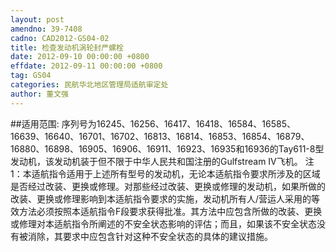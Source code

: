 ```yaml
---
layout: post
amendno: 39-7408
cadno: CAD2012-GS04-02
title: 检查发动机涡轮封严螺栓
date: 2012-09-10 00:00:00 +0800
effdate: 2012-09-11 00:00:00 +0800
tag: GS04
categories: 民航华北地区管理局适航审定处
author: 董文强
---
```


##适用范围:
序列号为16245、16256、16417、16418、16584、16585、16639、16640、16701、16702、16813、16814、16853、16854、16879、16880、16898、16905、16906、16911、16923、16935和16936的Tay611-8型发动机，该发动机装于但不限于中华人民共和国注册的Gulfstream IV飞机。
注1：本适航指令适用于上述所有型号的发动机，无论本适航指令要求所涉及的区域是否经过改装、更换或修理。对那些经过改装、更换或修理的发动机，如果所做的改装、更换或修理影响到本适航指令要求的实施，发动机所有人/营运人采用的等效方法必须按照本适航指令F段要求获得批准。其方法中应包含所做的改装、更换或修理对本适航指令所阐述的不安全状态影响的评估；而且，如果该不安全状态没有被消除，其要求中应包含针对这种不安全状态的具体的建议措施。

